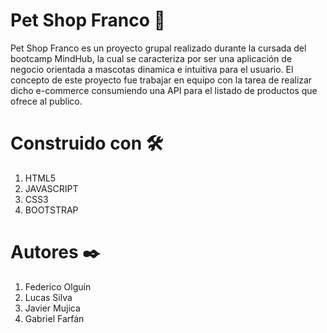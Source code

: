 <h1>Pet Shop Franco 🐶</h1>

<p>Pet Shop Franco es un proyecto grupal realizado durante la cursada del bootcamp MindHub, la cual se caracteriza por ser una aplicación de negocio orientada a mascotas dinamica e intuitiva para el usuario. El concepto de este proyecto fue trabajar en equipo con la tarea de realizar dicho e-commerce consumiendo una API para el listado de productos que ofrece al publico.</p>

<h1><b>Construido con 🛠️</b></h1>

1. HTML5
2. JAVASCRIPT
3. CSS3
4. BOOTSTRAP

<h1><b>Autores ✒️</b></h1>

1. Federico Olguín
2. Lucas Silva
3. Javier Mujica
4. Gabriel Farfán
